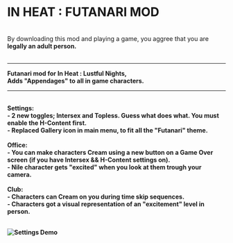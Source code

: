 # IN HEAT : FUTANARI MOD
<br>
By downloading this mod and playing a game, you aggree that you are <b>legally an adult person.</br>
<br>
<hr>
Futanari mod for In Heat : Lustful Nights,<br>
Adds "Appendages" to all in game characters.<br><hr>
<br>
Settings:<br>
 - 2 new toggles; Intersex and Topless. Guess what does what.  You must enable the H-Content first.<br>
 - Replaced Gallery icon in main menu, to fit all the "Futanari" theme.<br>
<br>
Office:<br>
 - You can make characters Cream using a new button on a Game Over screen (if you have Intersex && H-Content settings on).<br>
 - Nile character gets "excited" when you look at them trough your camera.<br>
<br>
Club:<br>
 - Characters can Cream on you during time skip sequences.<br>
 - Characters got a visual representation of an "excitement" level in person.<br>
<br>

![Settings Demo](https://github.com/user-attachments/assets/e0c4c587-16cd-4cd1-9133-49f2b7971d00)
